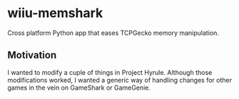 # wiiu-memshark

Cross platform Python app that eases TCPGecko memory manipulation.

## Motivation

I wanted to modify a cuple of things in Project Hyrule. Although those modifications worked, I wanted a generic way of handling changes for other games in the vein on GameShark or GameGenie.